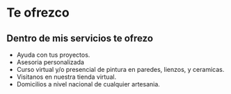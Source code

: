 # **Te ofrezco**

## Dentro de mis servicios te ofrezo 
+ Ayuda con tus proyectos.
+ Asesoria personalizada
+ Curso virtual y/o presencial de pintura en paredes, lienzos, y ceramicas.
+ Visitanos en nuestra tienda virtual.
+ Domicilios a nivel nacional de cualquier artesania.


